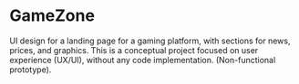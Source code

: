 # GameZone
UI design for a landing page for a gaming platform, with sections for news, prices, and graphics. This is a conceptual project focused on user experience (UX/UI), without any code implementation. (Non-functional prototype).
